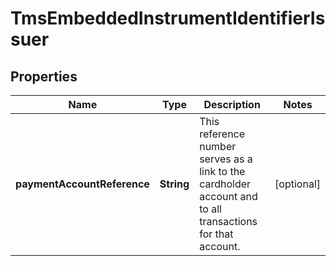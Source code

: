 
# TmsEmbeddedInstrumentIdentifierIssuer

## Properties
Name | Type | Description | Notes
------------ | ------------- | ------------- | -------------
**paymentAccountReference** | **String** | This reference number serves as a link to the cardholder account and to all transactions for that account.  |  [optional]



